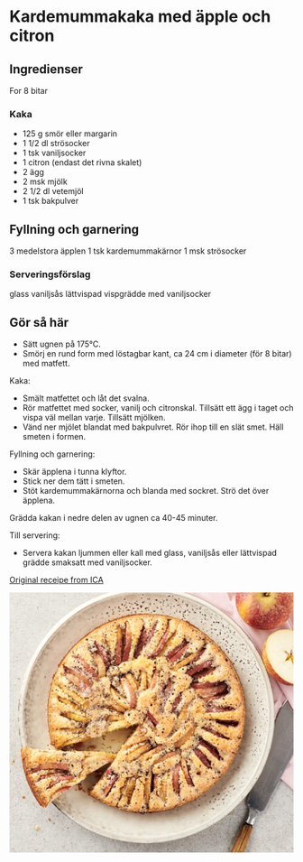 # Kardemummakaka med äpple och citron

## Ingredienser

For 8 bitar

### Kaka

- 125 g smör eller margarin
- 1 1/2 dl strösocker
- 1 tsk vaniljsocker
- 1  citron (endast det rivna skalet)
- 2  ägg
- 2 msk mjölk
- 2 1/2 dl vetemjöl
- 1 tsk bakpulver

## Fyllning och garnering

3  medelstora äpplen
1 tsk kardemummakärnor
1 msk strösocker

### Serveringsförslag
glass
vaniljsås
lättvispad vispgrädde med vaniljsocker

## Gör så här

- Sätt ugnen på 175°C.
- Smörj en rund form med löstagbar kant, ca 24 cm i diameter (för 8 bitar) med matfett.

Kaka: 
- Smält matfettet och låt det svalna.
- Rör matfettet med socker, vanilj och citronskal. Tillsätt ett ägg i taget och vispa väl mellan varje. Tillsätt mjölken. 
- Vänd ner mjölet blandat med bakpulvret. Rör ihop till en slät smet. Häll smeten i formen.

Fyllning och garnering: 
- Skär äpplena i tunna klyftor. 
- Stick ner dem tätt i smeten. 
- Stöt kardemummakärnorna och blanda med sockret. Strö det över äpplena.

Grädda kakan i nedre delen av ugnen ca 40-45 minuter.

Till servering: 
- Servera kakan ljummen eller kall med glass, vaniljsås eller lättvispad grädde smaksatt med vaniljsocker.


[Original receipe from ICA](https://www.ica.se/recept/kardemummakaka-med-apple-och-citron-677072/)

![picture](../img/cardemon_cake_with_lemon.png)